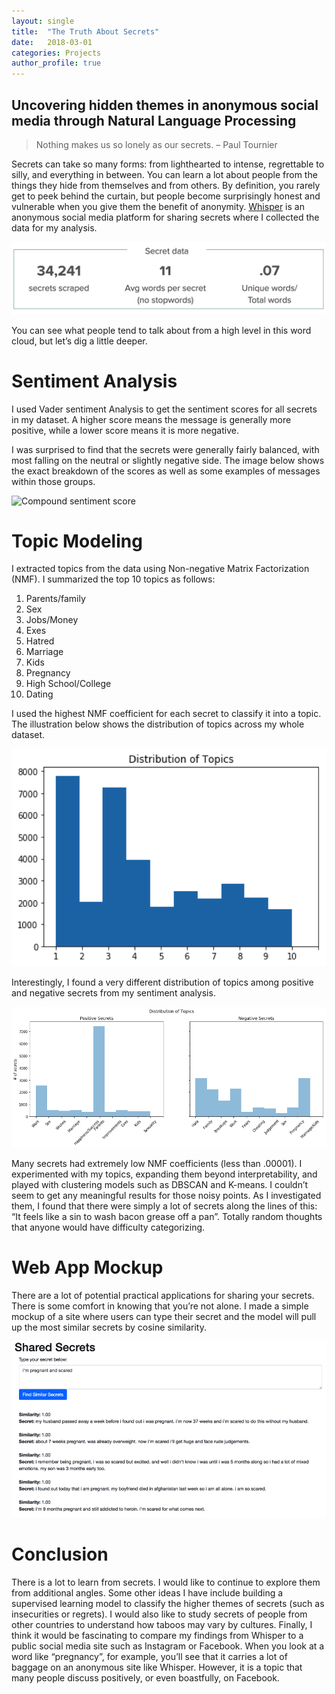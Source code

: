 ```yaml
---
layout: single
title:  "The Truth About Secrets"
date:   2018-03-01
categories: Projects
author_profile: true
---
```

  
## Uncovering hidden themes in anonymous social media through Natural Language Processing 
  
> Nothing makes us so lonely as our secrets. – Paul Tournier  
  
Secrets can take so many forms: from lighthearted to intense, regrettable to silly, and everything in between. You can learn a lot about people from the things they hide from themselves and from others. By definition, you rarely get to peek behind the curtain, but people become surprisingly honest and vulnerable when you give them the benefit of anonymity. [Whisper](whisper.sh) is an anonymous social media platform for sharing secrets where I collected the data for my analysis.  
  
![Data about secrets](/assets/whisper-data.jpg)
  
You can see what people tend to talk about from a high level in this word cloud, but let’s dig a little deeper.  
  
# Sentiment Analysis
I used Vader sentiment Analysis to get the sentiment scores for all secrets in my dataset. A higher score means the message is generally more positive, while a lower score means it is more negative.   
  
 I was surprised to find that the secrets were generally fairly balanced, with most falling on the neutral or slightly negative side. The image below shows the exact breakdown of the scores as well as some examples of messages within those groups.   
  
![Compound sentiment score](/assets/whisper-sentiment.jpg)
  
 
  
# Topic Modeling
I extracted topics from the data using Non-negative Matrix Factorization (NMF). I summarized the top 10 topics as follows:  
1. Parents/family
2. Sex
3. Jobs/Money
4. Exes
5. Hatred
6. Marriage
7. Kids
8. Pregnancy
9. High School/College
10. Dating
  

I used the highest NMF coefficient for each secret to classify it into a topic. The illustration below shows the distribution of topics across my whole dataset.  
  
![Distribution of Topics](/assets/secret-topic-dist-all.png)  
  
Interestingly, I found a very different distribution of topics among positive and negative secrets from my sentiment analysis.  
  
![Distribution of Topics by Sentiment](/assets/secret-topic-dist.png)  
  
Many secrets had extremely low NMF coefficients (less than .00001). I experimented with my topics, expanding them beyond interpretability, and played with clustering models such as DBSCAN and K-means. I couldn’t seem to get any meaningful results for those noisy points. As I investigated them, I found that there were simply a lot of secrets along the lines of this: “It feels like a sin to wash bacon grease off a pan”. Totally random thoughts that anyone would have difficulty categorizing.  
  
# Web App Mockup  
There are a lot of potential practical applications for sharing your secrets. There is some comfort in knowing that you’re not alone. I made a simple mockup of a site where users can type their secret and the model will pull up the most similar secrets by cosine similarity.  
  
![shared secrets app](/assets/shared-secrets-app.png)  
  
# Conclusion  
There is a lot to learn from secrets. I would like to continue to explore them from additional angles. Some other ideas I have include building a supervised learning model to classify the higher themes of secrets (such as insecurities or regrets). I would also like to study secrets of people from other countries to understand how taboos may vary by cultures. Finally, I think it would be fascinating to compare my findings from Whisper to a public social media site such as Instagram or Facebook. When you look at a word like “pregnancy”, for example, you’ll see that it carries a lot of baggage on an anonymous site like Whisper. However, it is a topic that many people discuss positively, or even boastfully, on Facebook.  